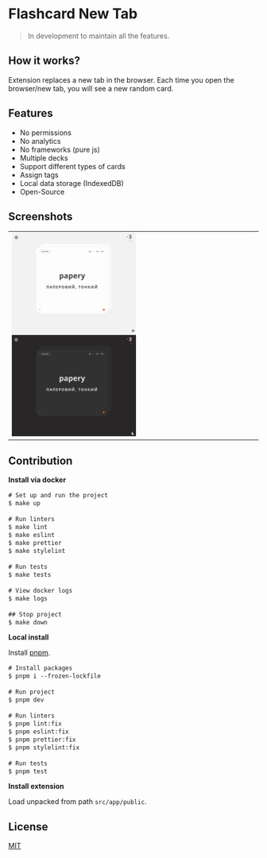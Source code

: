 # Flashcard New Tab

> In development to maintain all the features.

## How it works?

Extension replaces a new tab in the browser. Each time you open the browser/new tab, you will see a new random card.

## Features

- No permissions
- No analytics
- No frameworks (pure js)
- Multiple decks
- Support different types of cards
- Assign tags
- Local data storage (IndexedDB)
- Open-Source

## Screenshots

<table>
  <tr>
    <td>
      <a href="https://raw.githubusercontent.com/oleksiikhr/flashcard-new-tab/main/docs/images/home-light.png" title="Home page - light theme">
        <img src="https://raw.githubusercontent.com/oleksiikhr/flashcard-new-tab/main/docs/images/home-light.png" width="250" alt="Home page - Light theme">
      </a>
      <a href="https://raw.githubusercontent.com/oleksiikhr/flashcard-new-tab/main/docs/images/home-dark.png" title="Home page - dark theme">
        <img src="https://raw.githubusercontent.com/oleksiikhr/flashcard-new-tab/main/docs/images/home-dark.png" width="250" alt="Home page - dark theme">
      </a>
    </td>
  </tr>
</table>

## Contribution

**Install via docker**

```shell
# Set up and run the project
$ make up

# Run linters
$ make lint
$ make eslint
$ make prettier
$ make stylelint

# Run tests
$ make tests

# View docker logs
$ make logs

## Stop project
$ make down
```

**Local install**

Install [pnpm](https://pnpm.io/).

```shell
# Install packages
$ pnpm i --frozen-lockfile

# Run project
$ pnpm dev

# Run linters
$ pnpm lint:fix
$ pnpm eslint:fix
$ pnpm prettier:fix
$ pnpm stylelint:fix

# Run tests
$ pnpm test
```

**Install extension**

Load unpacked from path `src/app/public`.

## License

[MIT](https://opensource.org/licenses/MIT)
